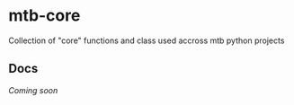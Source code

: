 # mtb-core

Collection of "core" functions and class used accross mtb python projects


## Docs

*Coming soon*